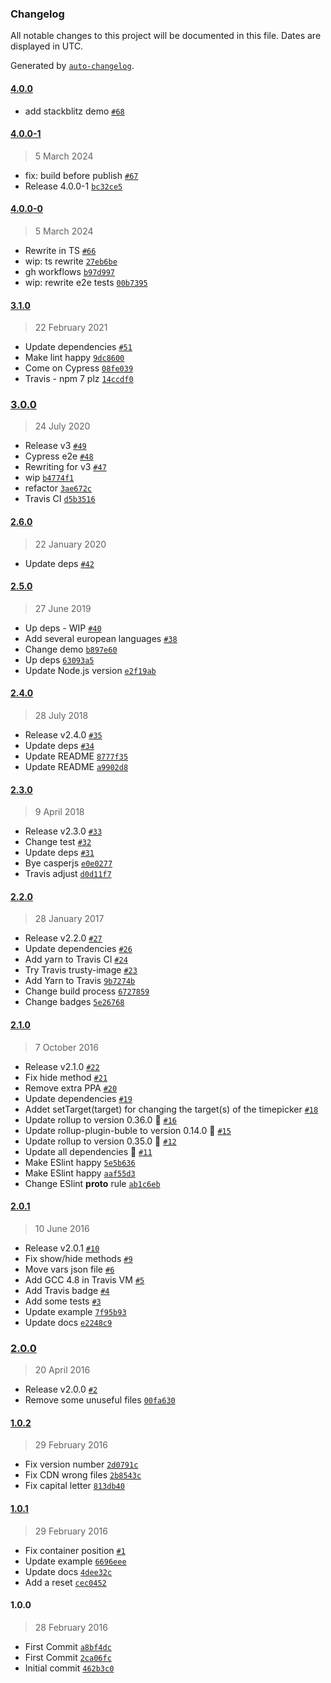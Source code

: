 ### Changelog

All notable changes to this project will be documented in this file. Dates are displayed in UTC.

Generated by [`auto-changelog`](https://github.com/CookPete/auto-changelog).

#### [4.0.0](https://github.com/jonataswalker/timepicker.js/compare/4.0.0-1...4.0.0)

- add stackblitz demo [`#68`](https://github.com/jonataswalker/timepicker.js/pull/68)

#### [4.0.0-1](https://github.com/jonataswalker/timepicker.js/compare/4.0.0-0...4.0.0-1)

> 5 March 2024

- fix: build before publish [`#67`](https://github.com/jonataswalker/timepicker.js/pull/67)
- Release 4.0.0-1 [`bc32ce5`](https://github.com/jonataswalker/timepicker.js/commit/bc32ce5d82acca6213b19feaa4dafedc8f81ded4)

#### [4.0.0-0](https://github.com/jonataswalker/timepicker.js/compare/3.1.0...4.0.0-0)

> 5 March 2024

- Rewrite in TS [`#66`](https://github.com/jonataswalker/timepicker.js/pull/66)
- wip: ts rewrite [`27eb6be`](https://github.com/jonataswalker/timepicker.js/commit/27eb6be17f049c7a74ecd347cda3dc9c78d4b1ec)
- gh workflows [`b97d997`](https://github.com/jonataswalker/timepicker.js/commit/b97d997e784a7fb9c7a858a2ba17369869495a21)
- wip: rewrite e2e tests [`00b7395`](https://github.com/jonataswalker/timepicker.js/commit/00b7395694284177b29c41c764a41de543508114)

#### [3.1.0](https://github.com/jonataswalker/timepicker.js/compare/3.0.0...3.1.0)

> 22 February 2021

- Update dependencies [`#51`](https://github.com/jonataswalker/timepicker.js/pull/51)
- Make lint happy [`9dc8600`](https://github.com/jonataswalker/timepicker.js/commit/9dc8600d85b11b96f5cb0df383cc4b895532d313)
- Come on Cypress [`08fe039`](https://github.com/jonataswalker/timepicker.js/commit/08fe03991634dae516d2c47c9a102d148e6e0248)
- Travis - npm 7 plz [`14ccdf0`](https://github.com/jonataswalker/timepicker.js/commit/14ccdf06a704e1b3a5da3f192902ac65e9bb58d6)

### [3.0.0](https://github.com/jonataswalker/timepicker.js/compare/2.6.0...3.0.0)

> 24 July 2020

- Release v3 [`#49`](https://github.com/jonataswalker/timepicker.js/pull/49)
- Cypress e2e [`#48`](https://github.com/jonataswalker/timepicker.js/pull/48)
- Rewriting for v3 [`#47`](https://github.com/jonataswalker/timepicker.js/pull/47)
- wip [`b4774f1`](https://github.com/jonataswalker/timepicker.js/commit/b4774f19505884828a58f9c95f062300f498669a)
- refactor [`3ae672c`](https://github.com/jonataswalker/timepicker.js/commit/3ae672c04f979d81cfff7f293431c4fc9a6a614f)
- Travis CI [`d5b3516`](https://github.com/jonataswalker/timepicker.js/commit/d5b3516e29cfa7a10236ff87d5b5e26f8bde1cc7)

#### [2.6.0](https://github.com/jonataswalker/timepicker.js/compare/2.5.0...2.6.0)

> 22 January 2020

- Update deps [`#42`](https://github.com/jonataswalker/timepicker.js/pull/42)

#### [2.5.0](https://github.com/jonataswalker/timepicker.js/compare/2.4.0...2.5.0)

> 27 June 2019

- Up deps - WIP [`#40`](https://github.com/jonataswalker/timepicker.js/pull/40)
- Add several european languages [`#38`](https://github.com/jonataswalker/timepicker.js/pull/38)
- Change demo [`b897e60`](https://github.com/jonataswalker/timepicker.js/commit/b897e60f628263b8a55f5fcd5de1079b7b2f28ff)
- Up deps [`63093a5`](https://github.com/jonataswalker/timepicker.js/commit/63093a593cf52a2047a98986bfff2bae8c15ea34)
- Update Node.js version [`e2f19ab`](https://github.com/jonataswalker/timepicker.js/commit/e2f19ab7e112ce6f0737277afa5f601ea054efd2)

#### [2.4.0](https://github.com/jonataswalker/timepicker.js/compare/2.3.0...2.4.0)

> 28 July 2018

- Release v2.4.0 [`#35`](https://github.com/jonataswalker/timepicker.js/pull/35)
- Update deps [`#34`](https://github.com/jonataswalker/timepicker.js/pull/34)
- Update README [`8777f35`](https://github.com/jonataswalker/timepicker.js/commit/8777f35bb5d6d8219c92e1d06ce17b53ca4d71cb)
- Update README [`a9902d8`](https://github.com/jonataswalker/timepicker.js/commit/a9902d861b8dfb8ebe62ec60a24bba5e0db66fad)

#### [2.3.0](https://github.com/jonataswalker/timepicker.js/compare/2.2.0...2.3.0)

> 9 April 2018

- Release v2.3.0 [`#33`](https://github.com/jonataswalker/timepicker.js/pull/33)
- Change test [`#32`](https://github.com/jonataswalker/timepicker.js/pull/32)
- Update deps [`#31`](https://github.com/jonataswalker/timepicker.js/pull/31)
- Bye casperjs [`e0e0277`](https://github.com/jonataswalker/timepicker.js/commit/e0e02771deb7ee78930de2cbdd53a45ed50a067f)
- Travis adjust [`d0d11f7`](https://github.com/jonataswalker/timepicker.js/commit/d0d11f76c0b492f6cac8252a0e1e838f606699ad)

#### [2.2.0](https://github.com/jonataswalker/timepicker.js/compare/2.1.0...2.2.0)

> 28 January 2017

- Release v2.2.0 [`#27`](https://github.com/jonataswalker/timepicker.js/pull/27)
- Update dependencies [`#26`](https://github.com/jonataswalker/timepicker.js/pull/26)
- Add yarn to Travis CI [`#24`](https://github.com/jonataswalker/timepicker.js/pull/24)
- Try Travis trusty-image [`#23`](https://github.com/jonataswalker/timepicker.js/pull/23)
- Add Yarn to Travis [`9b7274b`](https://github.com/jonataswalker/timepicker.js/commit/9b7274bfa6b609c7837279d120076c86e97129a2)
- Change build process [`6727859`](https://github.com/jonataswalker/timepicker.js/commit/67278595e3ff5fb4faf109e5750d4d14f01a880e)
- Change badges [`5e26768`](https://github.com/jonataswalker/timepicker.js/commit/5e26768f5e35c021dbdbec6d06a45a3a4537ed04)

#### [2.1.0](https://github.com/jonataswalker/timepicker.js/compare/2.0.1...2.1.0)

> 7 October 2016

- Release v2.1.0 [`#22`](https://github.com/jonataswalker/timepicker.js/pull/22)
- Fix hide method [`#21`](https://github.com/jonataswalker/timepicker.js/pull/21)
- Remove extra PPA [`#20`](https://github.com/jonataswalker/timepicker.js/pull/20)
- Update dependencies [`#19`](https://github.com/jonataswalker/timepicker.js/pull/19)
- Addet setTarget(target) for changing the target(s) of the timepicker [`#18`](https://github.com/jonataswalker/timepicker.js/pull/18)
- Update rollup to version 0.36.0 🚀 [`#16`](https://github.com/jonataswalker/timepicker.js/pull/16)
- Update rollup-plugin-buble to version 0.14.0 🚀 [`#15`](https://github.com/jonataswalker/timepicker.js/pull/15)
- Update rollup to version 0.35.0 🚀 [`#12`](https://github.com/jonataswalker/timepicker.js/pull/12)
- Update all dependencies 🌴 [`#11`](https://github.com/jonataswalker/timepicker.js/pull/11)
- Make ESlint happy [`5e5b636`](https://github.com/jonataswalker/timepicker.js/commit/5e5b636fb5096e02e1e6556d8a63286906f0ce81)
- Make ESlint happy [`aaf55d3`](https://github.com/jonataswalker/timepicker.js/commit/aaf55d3236f0642ef9a8d635e22d94bed2bcca34)
- Change ESlint __proto__ rule [`ab1c6eb`](https://github.com/jonataswalker/timepicker.js/commit/ab1c6ebd93b8f20ef9453448740a9217b2bc1ca8)

#### [2.0.1](https://github.com/jonataswalker/timepicker.js/compare/2.0.0...2.0.1)

> 10 June 2016

- Release v2.0.1 [`#10`](https://github.com/jonataswalker/timepicker.js/pull/10)
- Fix show/hide methods [`#9`](https://github.com/jonataswalker/timepicker.js/pull/9)
- Move vars json file [`#6`](https://github.com/jonataswalker/timepicker.js/pull/6)
- Add GCC 4.8 in Travis VM [`#5`](https://github.com/jonataswalker/timepicker.js/pull/5)
- Add Travis badge [`#4`](https://github.com/jonataswalker/timepicker.js/pull/4)
- Add some tests [`#3`](https://github.com/jonataswalker/timepicker.js/pull/3)
- Update example [`7f95b93`](https://github.com/jonataswalker/timepicker.js/commit/7f95b935a61daa5ad2ffa6ba5078bfbe6a9126e0)
- Update docs [`e2248c9`](https://github.com/jonataswalker/timepicker.js/commit/e2248c9a676730e2e026f0649fc18c92100d1190)

### [2.0.0](https://github.com/jonataswalker/timepicker.js/compare/1.0.2...2.0.0)

> 20 April 2016

- Release v2.0.0 [`#2`](https://github.com/jonataswalker/timepicker.js/pull/2)
- Remove some unuseful files [`00fa630`](https://github.com/jonataswalker/timepicker.js/commit/00fa63024498327e5e9c600b4da450b47cdb9188)

#### [1.0.2](https://github.com/jonataswalker/timepicker.js/compare/1.0.1...1.0.2)

> 29 February 2016

- Fix version number [`2d0791c`](https://github.com/jonataswalker/timepicker.js/commit/2d0791cd06acff6045ad247f6435804271b16f7d)
- Fix CDN wrong files [`2b8543c`](https://github.com/jonataswalker/timepicker.js/commit/2b8543cc72261c9a2ab5945963cadd0525cbede9)
- Fix capital letter [`813db40`](https://github.com/jonataswalker/timepicker.js/commit/813db408fc8d4bec7cc9e3b78311583f805bac25)

#### [1.0.1](https://github.com/jonataswalker/timepicker.js/compare/1.0.0...1.0.1)

> 29 February 2016

- Fix container position [`#1`](https://github.com/jonataswalker/timepicker.js/pull/1)
- Update example [`6696eee`](https://github.com/jonataswalker/timepicker.js/commit/6696eeee1722868eb43d31f4b88c6b0a2518e5b7)
- Update docs [`4dee32c`](https://github.com/jonataswalker/timepicker.js/commit/4dee32cb3696ed592d1e8d444ff2e1ffe9449f72)
- Add a reset [`cec0452`](https://github.com/jonataswalker/timepicker.js/commit/cec045293f3902ff3440e4447f207aedab3e0e31)

#### 1.0.0

> 28 February 2016

- First Commit [`a8bf4dc`](https://github.com/jonataswalker/timepicker.js/commit/a8bf4dc7b91145494589183fdc50b236674fdc21)
- First Commit [`2ca06fc`](https://github.com/jonataswalker/timepicker.js/commit/2ca06fc775e17a4fd65f56a12657b46b689511b2)
- Initial commit [`462b3c0`](https://github.com/jonataswalker/timepicker.js/commit/462b3c0b5f985646a3b7bb24c56cac3b338d3d43)
